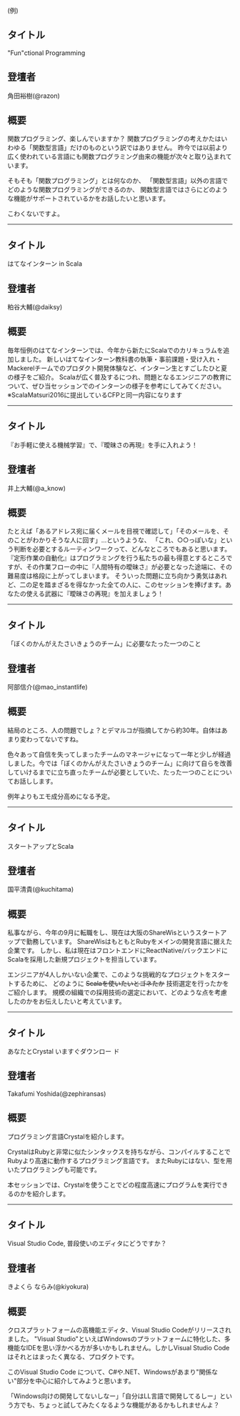 (例)
## タイトル
"Fun"ctional Programming
## 登壇者
角田裕樹(@razon)
## 概要
関数プログラミング、楽しんでいますか？
関数プログラミングの考えかたはいわゆる「関数型言語」だけのものという訳ではありません。
昨今では以前より広く使われている言語にも関数プログラミング由来の機能が次々と取り込まれています。

そもそも「関数プログラミング」とは何なのか、
「関数型言語」以外の言語でどのような関数プログラミングができるのか、
関数型言語ではさらにどのような機能がサポートされているかをお話したいと思います。

こわくないですよ。
***

## タイトル
はてなインターン in Scala
## 登壇者
粕谷大輔(@daiksy)
## 概要
毎年恒例のはてなインターンでは、今年から新たにScalaでのカリキュラムを追加しました。
新しいはてなインターン教科書の執筆・事前課題・受け入れ・Mackerelチームでのプロダクト開発体験など、インターン生とすごしたひと夏の様子をご紹介。
Scalaが広く普及するにつれ、問題となるエンジニアの教育について、ぜひ当セッションでのインターンの様子を参考にしてみてください。
※ScalaMatsuri2016に提出しているCFPと同一内容になります

***

## タイトル
『お手軽に使える機械学習』で、『曖昧さの再現』を手に入れよう！
## 登壇者
井上大輔(@a_know)
## 概要
たとえば「あるアドレス宛に届くメールを目視で確認して」「そのメールを、そのことがわかりそうな人に回す」...というような、
「これ、○○っぽいな」という判断を必要とするルーティンワークって、どんなところでもあると思います。
『定形作業の自動化』はプログラミングを行う私たちの最も得意とするところですが、その作業フローの中に『人間特有の曖昧さ』が必要となった途端に、その難易度は格段に上がってしまいます。
そういった問題に立ち向かう勇気はあれど、二の足を踏まざるを得なかった全ての人に、このセッションを捧げます。あなたの使える武器に『曖昧さの再現』を加えましょう！

***

## タイトル
「ぼくのかんがえたさいきょうのチーム」に必要なたった一つのこと
## 登壇者
阿部信介(@mao_instantlife)
## 概要
結局のところ、人の問題でしょ？とデマルコが指摘してから約30年。自体はあまり変わってないですね。

色々あって自信を失ってしまったチームのマネージャになって一年と少しが経過しました。今では「ぼくのかんがえたさいきょうのチーム」に向けて自らを改善していけるまでに立ち直ったチームが必要としていた、たった一つのことについてお話しします。

例年よりもエモ成分高めになる予定。

***

## タイトル

スタートアップとScala

## 登壇者

国平清貴(@kuchitama)

## 概要

私事ながら、今年の9月に転職をし、現在は大阪のShareWisというスタートアップで勤務しています。
ShareWisはもともとRubyをメインの開発言語に据えた企業です。
しかし、私は現在はフロントエンドにReactNative/バックエンドにScalaを採用した新規プロジェクトを担当しています。

エンジニアが4人しかいない企業で、このような挑戦的なプロジェクトをスタートするために、
どのように ~~Scalaを使いたいとゴネたか~~ 技術選定を行ったかをご紹介します。
規模の組織での採用技術の選定において、どのような点を考慮したのかをお伝えしたいと考えています。

***

## タイトル

あなたとCrystal いますぐダウンロー 
ド 

## 登壇者

Takafumi Yoshida(@zephiransas)

## 概要

プログラミング言語Crystalを紹介します。

CrystalはRubyと非常に似たシンタックスを持ちながら、コンパイルすることでRubyより高速に動作するプログラミング言語です。
またRubyにはない、型を用いたプログラミングも可能です。

本セッションでは、Crystalを使うことでどの程度高速にプログラムを実行できるのかを紹介します。

***

## タイトル

Visual Studio Code, 普段使いのエディタにどうですか？

## 登壇者

きよくら ならみ(@kiyokura)

## 概要

クロスプラットフォームの高機能エディタ、Visual Studio Codeがリリースされました。
"Visual Studio"といえばWindowsのプラットフォームに特化した、多機能なIDEを思い浮かべる方が多いかもしれません。しかしVisual Studio Codeはそれとはまったく異なる、プロダクトです。

このVisual Studio Code について、C#や.NET、Windowsがあまり"関係ない"部分を中心に紹介してみようと思います。

「Windows向けの開発してないしなー」「自分はLL言語で開発してるしー」という方でも、ちょっと試してみたくなるような機能があるかもしれませんよ？

